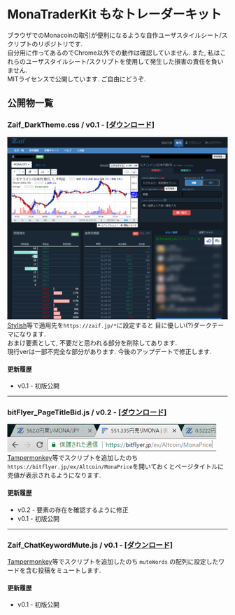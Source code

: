 # MonaTraderKit もなトレーダーキット
ブラウザでのMonacoinの取引が便利になるような自作ユーザスタイルシート/スクリプトのリポジトリです.  
自分用に作ってあるのでChrome以外での動作は確認していません. また, 私はこれらのユーザスタイルシート/スクリプトを使用して発生した損害の責任を負いません.  
MITライセンスで公開しています. ご自由にどうぞ.

## 公開物一覧
### Zaif_DarkTheme.css / v0.1 - [[ダウンロード]](https://raw.githubusercontent.com/SlashNephy/MonaTraderKit/master/Zaif_DarkTheme.css)
<img src="https://raw.githubusercontent.com/SlashNephy/MonaTraderKit/master/img/Zaif_DarkTheme.png"><br>
[Stylish](https://chrome.google.com/webstore/detail/stylish-custom-themes-for/fjnbnpbmkenffdnngjfgmeleoegfcffe?hl=ja)等で適用先を`https://zaif.jp/*`に設定すると 目に優しい(?)ダークテーマになります.  
おまけ要素として, 不要だと思われる部分を削除してあります.  
現行verは一部不完全な部分があります. 今後のアップデートで修正します.

#### 更新履歴
- v0.1 - 初版公開

---

### bitFlyer_PageTitleBid.js / v0.2 - [[ダウンロード]](https://raw.githubusercontent.com/SlashNephy/MonaTraderKit/master/bitFlyer_PageTitleBid.js)
<img src="https://raw.githubusercontent.com/SlashNephy/MonaTraderKit/master/img/bitFlyer_PageTitleBid.png"><br>
[Tampermonkey](https://chrome.google.com/webstore/detail/tampermonkey/dhdgffkkebhmkfjojejmpbldmpobfkfo?hl=ja)等でスクリプトを追加したのち `https://bitflyer.jp/ex/Altcoin/MonaPrice`を開いておくとページタイトルに売値が表示されるようになります.

#### 更新履歴
- v0.2 - 要素の存在を確認するように修正
- v0.1 - 初版公開

---

### Zaif_ChatKeywordMute.js / v0.1 - [[ダウンロード]](https://raw.githubusercontent.com/SlashNephy/MonaTraderKit/master/Zaif_ChatKeywordMute.js)
[Tampermonkey](https://chrome.google.com/webstore/detail/tampermonkey/dhdgffkkebhmkfjojejmpbldmpobfkfo?hl=ja)等でスクリプトを追加したのち `muteWords` の配列に設定したワードを含む投稿をミュートします.

#### 更新履歴
- v0.1 - 初版公開
